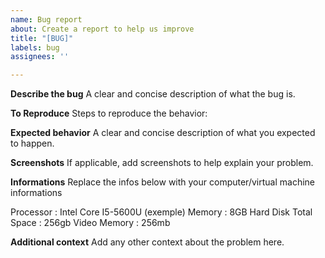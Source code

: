 ```yaml
---
name: Bug report
about: Create a report to help us improve
title: "[BUG]"
labels: bug
assignees: ''

---
```


**Describe the bug**
A clear and concise description of what the bug is.

**To Reproduce**
Steps to reproduce the behavior:

**Expected behavior**
A clear and concise description of what you expected to happen.

**Screenshots**
If applicable, add screenshots to help explain your problem.

**Informations**
Replace the infos below with your computer/virtual machine informations

Processor : Intel Core I5-5600U (exemple)
Memory : 8GB
Hard Disk Total Space : 256gb
Video Memory : 256mb

**Additional context**
Add any other context about the problem here.

